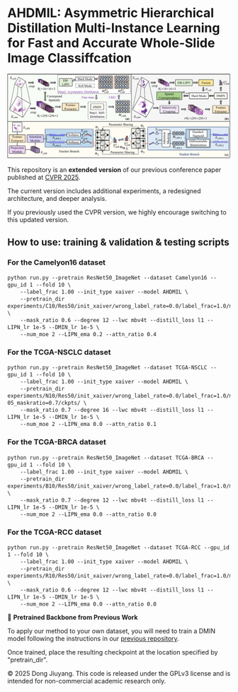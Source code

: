 # AHDMIL: Asymmetric Hierarchical Distillation Multi-Instance Learning for Fast and Accurate Whole-Slide Image Classiffcation
![Model Architecture](Framework.png)

This repository is an **extended version** of our previous conference paper published at [CVPR 2025](https://openaccess.thecvf.com/content/CVPR2025/html/Dong_Fast_and_Accurate_Gigapixel_Pathological_Image_Classification_with_Hierarchical_Distillation_CVPR_2025_paper.html).  

The current version includes additional experiments, a redesigned architecture, and deeper analysis.  

If you previously used the CVPR version, we highly encourage switching to this updated version.

## How to use: training & validation & testing scripts
### For the Camelyon16 dataset
```shell
python run.py --pretrain ResNet50_ImageNet --dataset Camelyon16 --gpu_id 1 --fold 10 \
    --label_frac 1.00 --init_type xaiver --model AHDMIL \
    --pretrain_dir experiments/C10/Res50/init_xaiver/wrong_label_rate=0.0/label_frac=1.0/model=v4_degree=12/lr=0.0003_maskratio=0.6/ckpts/ \
    --mask_ratio 0.6 --degree 12 --lwc mbv4t --distill_loss l1 --LIPN_lr 1e-5 --DMIN_lr 1e-5 \
    --num_moe 2 --LIPN_ema 0.2 --attn_ratio 0.4
```

### For the TCGA-NSCLC dataset
```shell
python run.py --pretrain ResNet50_ImageNet --dataset TCGA-NSCLC --gpu_id 1 --fold 10 \
    --label_frac 1.00 --init_type xaiver --model AHDMIL \
    --pretrain_dir experiments/N10/Res50/init_xaiver/wrong_label_rate=0.0/label_frac=1.0/model=v4_degree=16/lr=3e-05_maskratio=0.7/ckpts/ \
    --mask_ratio 0.7 --degree 16 --lwc mbv4t --distill_loss l1 --LIPN_lr 1e-5 --DMIN_lr 1e-5 \
    --num_moe 2 --LIPN_ema 0.0 --attn_ratio 0.1
```

### For the TCGA-BRCA dataset
```shell
python run.py --pretrain ResNet50_ImageNet --dataset TCGA-BRCA --gpu_id 1 --fold 10 \
    --label_frac 1.00 --init_type xaiver --model AHDMIL \
    --pretrain_dir experiments/B10/Res50/init_xaiver/wrong_label_rate=0.0/label_frac=1.0/model=v4_degree=12/lr=0.0003_maskratio=0.7/ckpts/ \
    --mask_ratio 0.7 --degree 12 --lwc mbv4t --distill_loss l1 --LIPN_lr 1e-5 --DMIN_lr 1e-5 \
    --num_moe 2 --LIPN_ema 0.0 --attn_ratio 0.0
```

### For the TCGA-RCC dataset
```shell
python run.py --pretrain ResNet50_ImageNet --dataset TCGA-RCC --gpu_id 1 --fold 10 \
    --label_frac 1.00 --init_type xaiver --model AHDMIL \
    --pretrain_dir experiments/R10/Res50/init_xaiver/wrong_label_rate=0.0/label_frac=1.0/model=v4_degree=12/lr=0.0003_maskratio=0.6/ckpts/ \
    --mask_ratio 0.6 --degree 12 --lwc mbv4t --distill_loss l1 --LIPN_lr 1e-5 --DMIN_lr 1e-5 \
    --num_moe 2 --LIPN_ema 0.0 --attn_ratio 0.0
```

🔁 **Pretrained Backbone from Previous Work**

To apply our method to your own dataset, you will need to train a DMIN model following the instructions in our [previous repository](https://github.com/JiuyangDong/HDMIL). 

Once trained, place the resulting checkpoint at the location specified by "pretrain_dir".




© 2025 Dong Jiuyang. This code is released under the GPLv3 license and is intended for non-commercial academic research only.
